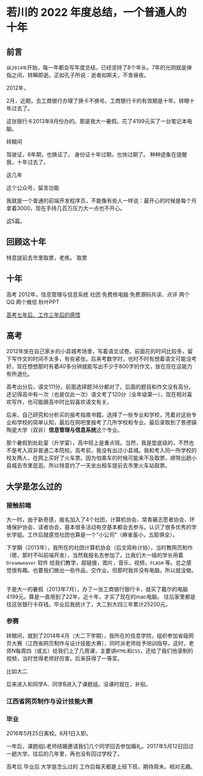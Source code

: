 
# 若川的 2022 年度总结，一个普通人的十年

## 前言

从`2014年`开始，每一年都会写年度总结，已经坚持了8个年头。7年的光阴就是弹指之间，转瞬即逝。正如孔子所说：逝者如斯夫，不舍昼夜。<br />

2012年，

2月，近期，去工商银行办理了换卡不换号。工商银行卡的有效期是十年。转眼十年过去了。

这张银行卡2013年8月份办的。那是我大一暑假。花了4199元买了一台笔记本电脑。

转眼间

驾驶证，6年期，也换证了。
身份证十年过期，也快过期了。
种种迹象在提醒我，十年过去了。

这几年

这个公众号，留言功能

我就是一个普通的前端开发程序员，不能像有些人一样说：最开心的时候是每个月拿着3000，现在手持几百万压力大一点也不开心。

这5篇。

## 回顾这十年


特意提前去市里取票，老练。
取票

## 十年

高考
2012年，信息管理与信息系统
社团
免费修电脑
免费源码共读、点评
两个QQ
两个微信
秋叶PPT

[高考七年后、工作三年后的感悟](https://mp.weixin.qq.com/s/yKD64qQhv36KnZkszTeQWQ)

## 高考

2012年坐在自己家乡的小县城考场里，写着语文试卷。前面花的时间比较多，留下写作文的时间不太多，有些紧张。后来考数学时，也时不时有想着语文可能没考好。现在想想那时有着40多分钟就能写出不少于800字的作文，放在现在这能力有所退化。

高考出分后，语文111分。前面选择题36分都对了。后面的题目和作文没有高分。还记得高中有一次（也是仅此一次）语文考了120分（全年级第一），现在相对喜欢写作，也可能跟高中时比较喜欢语文有关。

后来，自己研究和分析买的报考指南书籍。选择了一些专业和学校，凭着对这些专业和学校的简单认知，最后在网吧里报考了几所学校和专业。最后录取到了景德镇陶瓷大学（双非）**信息管理与信息系统**这个专业。

那个暑假到处赴宴（升学宴），高中班上是重点班。当然，我是垫底级的，不然也不是考入双非普通二本院校。高考前，我没有出过小县城。我和考入同一所学校的校友两人，在网上买好了火车票。因为怕乘车的时候可能来不及取票，顺带出趟小县城去市里逛逛。所以特意约了一天坐出租车提前去市里火车站取票。

## 大学是怎么过的

### 接触前端

大一时，由于新奇感，报名加入了4个社团，计算机协会、常青藤志愿者协会、环境保护协会、读者协会，基本很多活动有空基本都会去参与。认识了很多优秀的学长学姐。工作后就感觉社团也算是一个"小公司"（麻雀虽小，五脏俱全）。

下学期（2013年），我所在的社团计算机协会（后文简称计协），当时教网页制作（嗯，那时不叫前端开发），当然我报名去参加了。比我们大一级的学长用着 `Dreamweaver` 软件 给我们教学，超链接，图片，音乐，视频，`FLASH` 等。总之感觉很有趣。也要我们做出一些作品，交作业。但那时我并没有电脑。所以就没做。

##

于是大一的暑假（2013年7月），办了一张工商银行银行卡，就买了戴尔的电脑4199元。算是一直用到了22年，近十年，才买了现在的mac电脑。
往后家里都是往这张银行卡存钱。毕业后我统计了，大二到大四三年累计25200元。

### 参赛

转眼间，就到了2014年4月（大二下学期），我所在的信息学院，组织参加省级网页大赛（江西省网页制作与设计技能大赛），同时派老师给予培训指导。这时，老师N每周四（或五）给我们上了几周课，主要讲`HTML`和`CSS`，还给了我们他录制的视频，当时觉得老师好厉害。后来获得了一等奖。

比如大二

后来进入和同学A、同学B进入了课题组。没课时就在，补贴。

### 江西省网页制作与设计技能大赛

### 毕业

2016年5月25日离校。6月1日入职。

一年后，课题组L老师结婚邀请我们几个同学回去参加婚礼。2017年5月12日回过一趟大学。往后的几年里，再也没有回过学校了。

高考后
毕业后
大学是怎么过的
工作后每天都是上班下班，期待周末。相对无趣。

##

